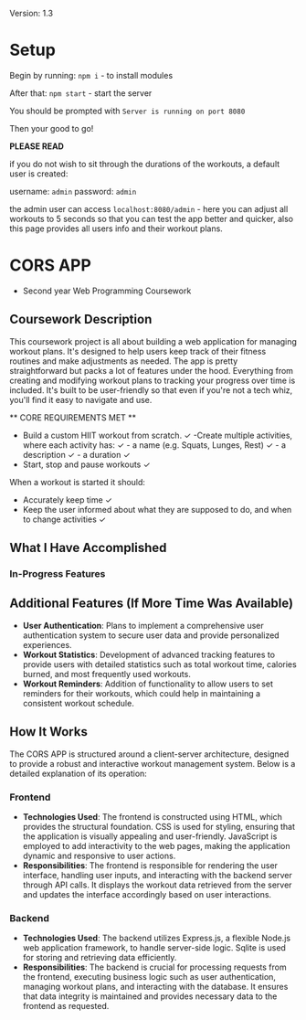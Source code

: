 Version: 1.3


# Setup

Begin by running: 
`npm i` - to install modules

After that:
`npm start` - start the server


You should be prompted with
`Server is running on port 8080`

Then your good to go!



**PLEASE READ**

if you do not wish to sit through the durations of the workouts, a default user is created:

username: `admin`
password: `admin`

the admin user can access `localhost:8080/admin`
    - here you can adjust all workouts to 5 seconds so that you can test the app better and quicker, also this page provides all users info and their workout plans.



# CORS APP

- Second year Web Programming Coursework

## Coursework Description

This coursework project is all about building a web application for managing workout plans. It's designed to help users keep track of their fitness routines and make adjustments as needed. The app is pretty straightforward but packs a lot of features under the hood. Everything from creating and modifying workout plans to tracking your progress over time is included. It's built to be user-friendly so that even if you're not a tech whiz, you'll find it easy to navigate and use.

** CORE REQUIREMENTS MET **
- Build a custom HIIT workout from scratch. ✓
    -Create multiple activities, where each activity has: ✓
        - a name (e.g. Squats, Lunges, Rest) ✓
        - a description ✓
        - a duration ✓
- Start, stop and pause workouts ✓

When a workout is started it should:
- Accurately keep time ✓
- Keep the user informed about what they are supposed to do, and when to change activities ✓

## What I Have Accomplished

### In-Progress Features

## Additional Features (If More Time Was Available)
- **User Authentication**: Plans to implement a comprehensive user authentication system to secure user data and provide personalized experiences.
- **Workout Statistics**: Development of advanced tracking features to provide users with detailed statistics such as total workout time, calories burned, and most frequently used workouts.
- **Workout Reminders**: Addition of functionality to allow users to set reminders for their workouts, which could help in maintaining a consistent workout schedule.

## How It Works

The CORS APP is structured around a client-server architecture, designed to provide a robust and interactive workout management system. Below is a detailed explanation of its operation:

### Frontend
- **Technologies Used**: The frontend is constructed using HTML, which provides the structural foundation. CSS is used for styling, ensuring that the application is visually appealing and user-friendly. JavaScript is employed to add interactivity to the web pages, making the application dynamic and responsive to user actions.
- **Responsibilities**: The frontend is responsible for rendering the user interface, handling user inputs, and interacting with the backend server through API calls. It displays the workout data retrieved from the server and updates the interface accordingly based on user interactions.

### Backend
- **Technologies Used**: The backend utilizes Express.js, a flexible Node.js web application framework, to handle server-side logic. Sqlite is used for storing and retrieving data efficiently.
- **Responsibilities**: The backend is crucial for processing requests from the frontend, executing business logic such as user authentication, managing workout plans, and interacting with the database.  It ensures that data integrity is maintained and provides necessary data to the frontend as requested.
